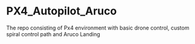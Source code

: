 # PX4_Autopilot_Aruco
The repo consisting of Px4 environment with basic drone control, custom spiral control path and Aruco Landing
